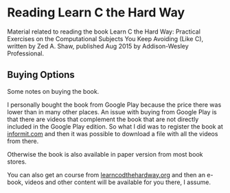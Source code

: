 # Reading Learn C the Hard Way

Material related to reading the book Learn C the Hard Way: Practical Exercises on the Computational Subjects You Keep Avoiding (Like C), written by Zed A. Shaw, published Aug 2015
by Addison-Wesley Professional.

## Buying Options

Some notes on buying the book.

I personally bought the book from Google Play because the price there was lower than in many other places. An issue with buying from Google Play is that there are videos that complement the book that are not directly included in the Google Play edition. So what I did was to register the book at [informit.com](https://www.informit.com/) and then it was possible to download a file with all the videos from there.

Otherwise the book is also available in paper version from most book stores.

You can also get an course from [learncodthehardway.org](https://learncodethehardway.org/) and then an e-book, videos and other content will be available for you there, I assume.
